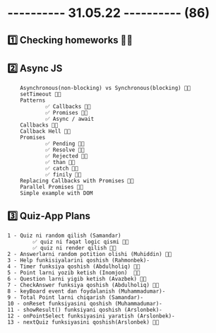 # ---------- 31.05.22 ---------- (86)

## 1️⃣ Checking homeworks 👍🏻

## 2️⃣ Async JS

        Asynchronous(non-blocking) vs Synchronous(blocking) 👍🏻
        setTimeout 👍🏻
        Patterns
                ✅ Callbacks 👍🏻
                ✅ Promises 👍🏻
                ✅ Async / await
        Callbacks 👍🏻
        Callback Hell 👍🏻
        Promises
                ✅ Pending 👍🏻
                ✅ Resolve 👍🏻
                ✅ Rejected 👍🏻
                ✅ than 👍🏻
                ✅ catch 👍🏻
                ✅ finily 👍🏻
        Replacing Callbacks with Promises 👍🏻
        Parallel Promises 👍🏻
        Simple example with DOM

## 3️⃣ Quiz-App Plans

    1 - Quiz ni random qilish (Samandar)
            ✅ quiz ni faqat logic qismi 👍🏻
            ✅ quiz ni render qilish 👍🏻
    2 - Answerlarni random potition olishi (Muhiddin) 👍🏻
    3 - Help funkisiyalarini qoshish (Rahmonbek)-
    4 - Timer funksiya qoshish (Abdulholiq) 👍🏻
    5 - Point larni yozib ketish (Inomjon)  👍🏻
    6 - Question larni yigib ketish (Avazbek) 👍🏻
    7 - CheckAnswer funksiya qoshish (Abdulholiq) 👍🏻
    8 - keyBoard event dan foydalanish (Muhammadumar)-
    9 - Total Point larni chiqarish (Samandar)-
    10 - onReset funksiyasini qoshish (Muhammadumar)-
    11 - showResult() funksiyani qoshish (Arslonbek)-
    12 - onPointSelect funksiyasini yaratish (Arslonbek)-
    13 - nextQuiz funksiyasini qoshish(Arslonbek) 👍🏻
